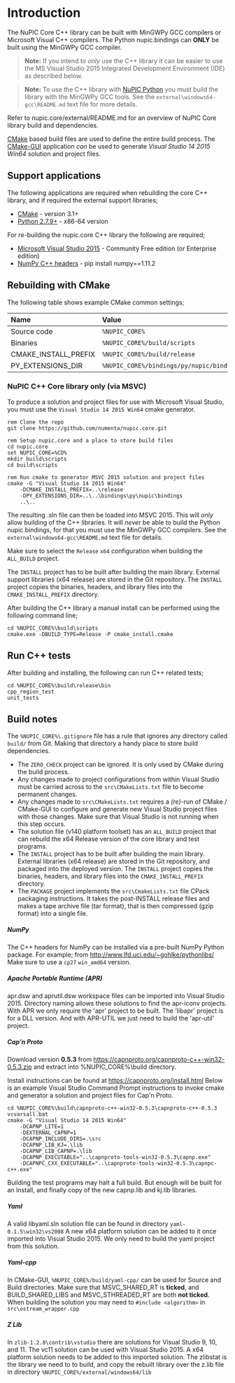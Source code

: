 # Introduction

The NuPIC Core C++ library can be built with MinGWPy GCC compilers or Microsoft Visual C++ compilers. The Python nupic.bindings can **ONLY** be built using the MinGWPy GCC compiler.

> **Note:** If you intend to _only_ use the C++ library it can be easier to use the MS Visual Studio 2015 Integrated Development Environment (IDE) as described below.

> **Note:** To use the C++ library with [NuPIC Python](https://github.com/numenta/nupic) you must build the library with the MinGWPy GCC tools. See the `external\windows64-gcc\README.md` text file for more details.

Refer to nupic.core/external/README.md for an overview of NuPIC Core library build and dependencies.

[CMake](http://www.cmake.org) based build files are used to define the entire build process. The [CMake-GUI](http://www.cmake.org/) application _can_ be used to generate _Visual Studio 14 2015 Win64_ solution and project files.

## Support applications

The following applications are required when rebuilding the core C++ library, and if required the external support libraries;

- [CMake](http://www.cmake.org/) - version 3.1+
- [Python 2.7.9+](https://www.python.org/downloads/windows/) - x86-64 version

For re-building the nupic.core C++ library the following are required;

- [Microsoft Visual Studio 2015](https://www.visualstudio.com/en-us/downloads/visual-studio-2015-downloads-vs) - Community Free edition (or Enterprise edition)
- [NumPy C++ headers](https://pypi.python.org/pypi/numpy/) - pip install numpy==1.11.2

## Rebuilding with CMake

The following table shows example CMake common settings;

<center>

| Name | Value |
|:---- |:----- |
| Source code | `%NUPIC_CORE%` |
| Binaries | `%NUPIC_CORE%/build/scripts` |
| CMAKE_INSTALL_PREFIX | `%NUPIC_CORE%/build/release` |
| PY_EXTENSIONS_DIR | `%NUPIC_CORE%/bindings/py/nupic/bindings` |

</center>

### NuPIC C++ Core library only (via MSVC)

To produce a solution and project files for use with Microsoft Visual Studio, you must use the `Visual Studio 14 2015 Win64` cmake generator.

```
rem Clone the repo
git clone https://github.com/numenta/nupic.core.git

rem Setup nupic.core and a place to store build files
cd nupic.core
set NUPIC_CORE=%CD%
mkdir build\scripts
cd build\scripts

rem Run cmake to generator MSVC 2015 solution and project files
cmake -G "Visual Studio 14 2015 Win64"
	-DCMAKE_INSTALL_PREFIX=..\release
	-DPY_EXTENSIONS_DIR=..\..\bindings\py\nupic\bindings
	..\..
```

The resulting .sln file can then be loaded into MSVC 2015. This will _only_ allow building of the C++ libraries. It will _never_ be able to build the Python nupic.bindings, for that you must use the MinGWPy GCC compilers. See the `external\windows64-gcc\README.md` text file for details.

Make sure to select the `Release` `x64` configuration when building the `ALL_BUILD` project.

The `INSTALL` project has to be built after building the main library. External support libraries (x64 release) are stored in the Git repository. The `INSTALL` project copies the binaries, headers, and library files into the `CMAKE_INSTALL_PREFIX` directory.

After building the C++ library a manual install can be performed using the following command line;

```
cd %NUPIC_CORE%\build\scripts
cmake.exe -DBUILD_TYPE=Release -P cmake_install.cmake
```

## Run C++ tests

After building and installing, the following can run C++ related tests;

```
cd %NUPIC_CORE%\build\release\bin
cpp_region_test
unit_tests
```

## Build notes

The `%NUPIC_CORE%\.gitignore` file has a rule that ignores any directory called `build/` from Git. Making that directory a handy place to store build dependencies.

* The `ZERO_CHECK` project can be ignored. It is only used by CMake during the build process.
* Any changes made to project configurations from within Visual Studio must be carried across to the `src\CMakeLists.txt` file to become permanent changes.
* Any changes made to `src\CMakeLists.txt` requires a _(re)_-run of CMake / CMake-GUI to configure and generate new Visual Studio project files with those changes. Make sure that Visual Studio is not running when this step occurs.
* The solution file (v140 platform toolset) has an `ALL_BUILD` project that can rebuild the x64 Release version of the core library and test programs.
* The `INSTALL` project has to be built after building the main library. External libraries (x64 release) are stored in the Git repository, and packaged into the deployed version. The `INSTALL` project copies the binaries, headers, and library files into the `CMAKE_INSTALL_PREFIX` directory.
* The `PACKAGE` project implements the `src\CmakeLists.txt` file CPack packaging instructions. It takes the post-INSTALL release files and makes a tape archive file (tar format), that is then compressed (gzip format) into a single file.

##### NumPy

The C++ headers for NumPy can be installed via a pre-built NumPy Python package. For example; from http://www.lfd.uci.edu/~gohlke/pythonlibs/ Make sure to use a `cp27` `win_amd64` version.

##### Apache Portable Runtime (APR)

apr.dsw and aprutil.dsw workspace files can be imported into Visual Studio 2015. Directory naming allows these solutions to find the apr-iconv projects. With APR we only require the 'apr' project to be built. The 'libapr' project is for a DLL version. And with APR-UTIL we just need to build the 'apr-util' project.

##### Cap'n Proto

Download version **0.5.3** from https://capnproto.org/capnproto-c++-win32-0.5.3.zip and extract into %NUPIC_CORE%\build directory.

Install instructions can be found at https://capnproto.org/install.html Below is an example Visual Studio Command Prompt instructions to invoke cmake and generator a solution and project files for Cap'n Proto.

```
cd %NUPIC_CORE%\build\capnproto-c++-win32-0.5.3\capnproto-c++-0.5.3
vcvarsall.bat
cmake -G "Visual Studio 14 2015 Win64"
	-DCAPNP_LITE=1
	-DEXTERNAL_CAPNP=1
	-DCAPNP_INCLUDE_DIRS=.\src
	-DCAPNP_LIB_KJ=.\lib
	-DCAPNP_LIB_CAPNP=.\lib
	-DCAPNP_EXECUTABLE="..\capnproto-tools-win32-0.5.3\capnp.exe"
	-DCAPNPC_CXX_EXECUTABLE="..\capnproto-tools-win32-0.5.3\capnpc-c++.exe"
```

Building the test programs may halt a full build. But enough will be built for an Install, and finally copy of the new capnp.lib and kj.lib libraries.

##### Yaml

A valid libyaml.sln solution file can be found in directory `yaml-0.1.5\win32\vs2008` A new x64 platform solution can be added to it once imported into Visual Studio 2015. We only need to build the yaml project from this solution.

##### Yaml-cpp

In CMake-GUI, `%NUPIC_CORE%/build/yaml-cpp/` can be used for Source and Build directories. Make sure that MSVC_SHARED_RT is **ticked**, and BUILD_SHARED_LIBS and MSVC_STHREADED_RT are both **not ticked**. When building the solution you may need to `#include <algorithm>` in `src\ostream_wrapper.cpp`

##### Z Lib

In `zlib-1.2.8\contrib\vstudio` there are solutions for Visual Studio 9, 10, and 11. The vc11 solution can be used with Visual Studio 2015. A x64 platform solution needs to be added to this imported solution. The zlibstat is the library we need to to build, and copy the rebuilt library over the z.lib file in directory `%NUPIC_CORE%/external/windows64/lib`
